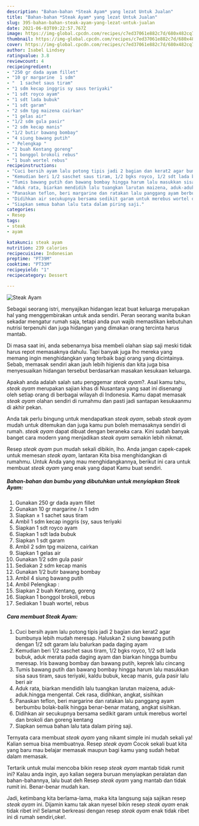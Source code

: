 ```yaml
---
description: "Bahan-bahan *Steak Ayam* yang lezat Untuk Jualan"
title: "Bahan-bahan *Steak Ayam* yang lezat Untuk Jualan"
slug: 395-bahan-bahan-steak-ayam-yang-lezat-untuk-jualan
date: 2021-06-03T09:22:57.767Z
image: https://img-global.cpcdn.com/recipes/c7ed37061e882c7d/680x482cq70/steak-ayam-foto-resep-utama.jpg
thumbnail: https://img-global.cpcdn.com/recipes/c7ed37061e882c7d/680x482cq70/steak-ayam-foto-resep-utama.jpg
cover: https://img-global.cpcdn.com/recipes/c7ed37061e882c7d/680x482cq70/steak-ayam-foto-resep-utama.jpg
author: Isabel Lindsey
ratingvalue: 3.8
reviewcount: 4
recipeingredient:
- "250 gr dada ayam fillet"
- "10 gr margarine  1 sdm"
- "  1 sachet saus tiram"
- "1 sdm kecap inggris sy saus teriyaki"
- "1 sdt royco ayam"
- "1 sdt lada bubuk"
- "1 sdt garam"
- "2 sdm tpg maizena cairkan"
- "1 gelas air"
- "1/2 sdm gula pasir"
- "2 sdm kecap manis"
- "1/2 butir bawang bombay"
- "4 siung bawang putih"
- " Pelengkap "
- "2 buah Kentang goreng"
- "1 bonggol brokoli rebus"
- "1 buah wortel rebus"
recipeinstructions:
- "Cuci bersih ayam lalu potong tipis jadi 2 bagian dan kerat2 agar bumbunya lebih mudah meresap. Haluskan 2 siung bawang putih dengan 1/2 sdt garam lalu balurkan pada daging ayam"
- "Kemudian beri 1/2 saschet saus tiram, 1/2 bgks royco, 1/2 sdt lada bubuk, aduk merata pada daging ayam dan biarkan hingga bumbu meresap. Iris bawang bombay dan bawang putih, keprek lalu cincang"
- "Tumis bawang putih dan bawang bombay hingga harum lalu masukkan sisa saus tiram, saus teriyaki, kaldu bubuk, kecap manis, gula pasir lalu beri air"
- "Aduk rata, biarkan mendidih lalu tuangkan larutan maizena, aduk-aduk.hingga mengental. Cek rasa, didihkan, angkat, sisihkan"
- "Panaskan teflon, beri margarine dan ratakan lalu panggang ayam berbumbu bolak-balik hingga benar-benar matang, angkat sisihkan."
- "Didihkan air secukupnya bersama sedikit garam untuk merebus wortel dan brokoli dan goreng kentang"
- "Siapkan semua bahan lalu tata dalam piring saji."
categories:
- Resep
tags:
- steak
- ayam

katakunci: steak ayam 
nutrition: 239 calories
recipecuisine: Indonesian
preptime: "PT39M"
cooktime: "PT33M"
recipeyield: "1"
recipecategory: Dessert

---
```



![*Steak Ayam*](https://img-global.cpcdn.com/recipes/c7ed37061e882c7d/680x482cq70/steak-ayam-foto-resep-utama.jpg)

Sebagai seorang istri, menyajikan hidangan lezat buat keluarga merupakan hal yang menggembirakan untuk anda sendiri. Peran seorang  wanita bukan sekadar mengatur rumah saja, tetapi anda pun wajib memastikan kebutuhan nutrisi terpenuhi dan juga hidangan yang dimakan orang tercinta harus mantab.

Di masa  saat ini, anda sebenarnya bisa membeli olahan siap saji meski tidak harus repot memasaknya dahulu. Tapi banyak juga lho mereka yang memang ingin menghidangkan yang terbaik bagi orang yang dicintainya. Sebab, memasak sendiri akan jauh lebih higienis dan kita juga bisa menyesuaikan hidangan tersebut berdasarkan masakan kesukaan keluarga. 



Apakah anda adalah salah satu penggemar *steak ayam*?. Asal kamu tahu, *steak ayam* merupakan sajian khas di Nusantara yang saat ini disenangi oleh setiap orang di berbagai wilayah di Indonesia. Kamu dapat memasak *steak ayam* olahan sendiri di rumahmu dan pasti jadi santapan kesukaanmu di akhir pekan.

Anda tak perlu bingung untuk mendapatkan *steak ayam*, sebab *steak ayam* mudah untuk ditemukan dan juga kamu pun boleh memasaknya sendiri di rumah. *steak ayam* dapat dibuat dengan beraneka cara. Kini sudah banyak banget cara modern yang menjadikan *steak ayam* semakin lebih nikmat.

Resep *steak ayam* pun mudah sekali dibikin, lho. Anda jangan capek-capek untuk memesan *steak ayam*, lantaran Kita bisa menghidangkan di rumahmu. Untuk Anda yang mau menghidangkannya, berikut ini cara untuk membuat *steak ayam* yang enak yang dapat Kamu buat sendiri.

<!--inarticleads1-->

##### Bahan-bahan dan bumbu yang dibutuhkan untuk menyiapkan *Steak Ayam*:

1. Gunakan 250 gr dada ayam fillet
1. Gunakan 10 gr margarine /± 1 sdm
1. Siapkan  ± 1 sachet saus tiram
1. Ambil 1 sdm kecap inggris (sy, saus teriyaki
1. Siapkan 1 sdt royco ayam
1. Siapkan 1 sdt lada bubuk
1. Siapkan 1 sdt garam
1. Ambil 2 sdm tpg maizena, cairkan
1. Siapkan 1 gelas air
1. Gunakan 1/2 sdm gula pasir
1. Sediakan 2 sdm kecap manis
1. Gunakan 1/2 butir bawang bombay
1. Ambil 4 siung bawang putih
1. Ambil  Pelengkap :
1. Siapkan 2 buah Kentang, goreng
1. Siapkan 1 bonggol brokoli, rebus
1. Sediakan 1 buah wortel, rebus




<!--inarticleads2-->

##### Cara membuat *Steak Ayam*:

1. Cuci bersih ayam lalu potong tipis jadi 2 bagian dan kerat2 agar bumbunya lebih mudah meresap. Haluskan 2 siung bawang putih dengan 1/2 sdt garam lalu balurkan pada daging ayam
1. Kemudian beri 1/2 saschet saus tiram, 1/2 bgks royco, 1/2 sdt lada bubuk, aduk merata pada daging ayam dan biarkan hingga bumbu meresap. Iris bawang bombay dan bawang putih, keprek lalu cincang
1. Tumis bawang putih dan bawang bombay hingga harum lalu masukkan sisa saus tiram, saus teriyaki, kaldu bubuk, kecap manis, gula pasir lalu beri air
1. Aduk rata, biarkan mendidih lalu tuangkan larutan maizena, aduk-aduk.hingga mengental. Cek rasa, didihkan, angkat, sisihkan
1. Panaskan teflon, beri margarine dan ratakan lalu panggang ayam berbumbu bolak-balik hingga benar-benar matang, angkat sisihkan.
1. Didihkan air secukupnya bersama sedikit garam untuk merebus wortel dan brokoli dan goreng kentang
1. Siapkan semua bahan lalu tata dalam piring saji.




Ternyata cara membuat *steak ayam* yang nikamt simple ini mudah sekali ya! Kalian semua bisa membuatnya. Resep *steak ayam* Cocok sekali buat kita yang baru mau belajar memasak maupun bagi kamu yang sudah hebat dalam memasak.

Tertarik untuk mulai mencoba bikin resep *steak ayam* mantab tidak rumit ini? Kalau anda ingin, ayo kalian segera buruan menyiapkan peralatan dan bahan-bahannya, lalu buat deh Resep *steak ayam* yang mantab dan tidak rumit ini. Benar-benar mudah kan. 

Jadi, ketimbang kita berlama-lama, maka kita langsung saja sajikan resep *steak ayam* ini. Dijamin kamu tak akan nyesel bikin resep *steak ayam* enak tidak ribet ini! Selamat berkreasi dengan resep *steak ayam* enak tidak ribet ini di rumah sendiri,oke!.

